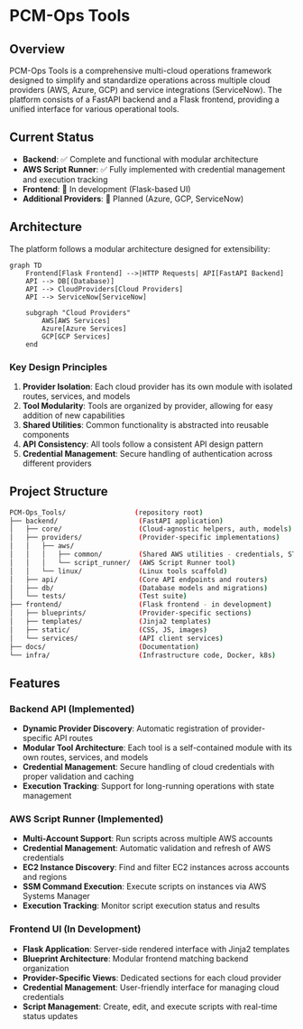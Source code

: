 # PCM-Ops Tools

## Overview

PCM-Ops Tools is a comprehensive multi-cloud operations framework designed to simplify and standardize operations across multiple cloud providers (AWS, Azure, GCP) and service integrations (ServiceNow). The platform consists of a FastAPI backend and a Flask frontend, providing a unified interface for various operational tools.

## Current Status

- **Backend**: ✅ Complete and functional with modular architecture
- **AWS Script Runner**: ✅ Fully implemented with credential management and execution tracking
- **Frontend**: 🔄 In development (Flask-based UI)
- **Additional Providers**: 📝 Planned (Azure, GCP, ServiceNow)

## Architecture

The platform follows a modular architecture designed for extensibility:

```mermaid
graph TD
    Frontend[Flask Frontend] -->|HTTP Requests| API[FastAPI Backend]
    API --> DB[(Database)]
    API --> CloudProviders[Cloud Providers]
    API --> ServiceNow[ServiceNow]
    
    subgraph "Cloud Providers"
        AWS[AWS Services]
        Azure[Azure Services]
        GCP[GCP Services]
    end
```

### Key Design Principles

1. **Provider Isolation**: Each cloud provider has its own module with isolated routes, services, and models
2. **Tool Modularity**: Tools are organized by provider, allowing for easy addition of new capabilities
3. **Shared Utilities**: Common functionality is abstracted into reusable components
4. **API Consistency**: All tools follow a consistent API design pattern
5. **Credential Management**: Secure handling of authentication across different providers

## Project Structure

```bash
PCM-Ops_Tools/                 (repository root)
├── backend/                    (FastAPI application)
│   ├── core/                   (Cloud-agnostic helpers, auth, models)
│   ├── providers/              (Provider-specific implementations)
│   │   ├── aws/
│   │   │   ├── common/         (Shared AWS utilities - credentials, STS)
│   │   │   └── script_runner/  (AWS Script Runner tool)
│   │   └── linux/              (Linux tools scaffold)
│   ├── api/                    (Core API endpoints and routers)
│   ├── db/                     (Database models and migrations)
│   └── tests/                  (Test suite)
├── frontend/                   (Flask frontend - in development)
│   ├── blueprints/             (Provider-specific sections)
│   ├── templates/              (Jinja2 templates)
│   ├── static/                 (CSS, JS, images)
│   └── services/               (API client services)
├── docs/                       (Documentation)
└── infra/                      (Infrastructure code, Docker, k8s)
```

## Features

### Backend API (Implemented)

- **Dynamic Provider Discovery**: Automatic registration of provider-specific API routes
- **Modular Tool Architecture**: Each tool is a self-contained module with its own routes, services, and models
- **Credential Management**: Secure handling of cloud credentials with proper validation and caching
- **Execution Tracking**: Support for long-running operations with state management

### AWS Script Runner (Implemented)

- **Multi-Account Support**: Run scripts across multiple AWS accounts
- **Credential Management**: Automatic validation and refresh of AWS credentials
- **EC2 Instance Discovery**: Find and filter EC2 instances across accounts and regions
- **SSM Command Execution**: Execute scripts on instances via AWS Systems Manager
- **Execution Tracking**: Monitor script execution status and results

### Frontend UI (In Development)

- **Flask Application**: Server-side rendered interface with Jinja2 templates
- **Blueprint Architecture**: Modular frontend matching backend organization
- **Provider-Specific Views**: Dedicated sections for each cloud provider
- **Credential Management**: User-friendly interface for managing cloud credentials
- **Script Management**: Create, edit, and execute scripts with real-time status updates
